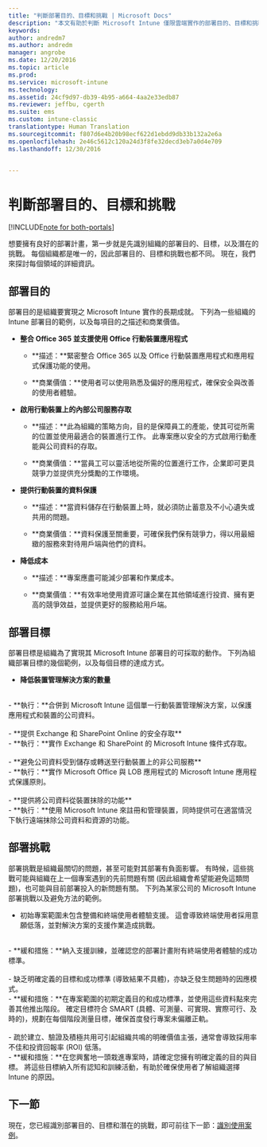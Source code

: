 ```yaml
---
title: "判斷部署目的、目標和挑戰 | Microsoft Docs"
description: "本文有助於判斷 Microsoft Intune 僅限雲端實作的部署目的、目標和挑戰。"
keywords: 
author: andredm7
ms.author: andredm
manager: angrobe
ms.date: 12/20/2016
ms.topic: article
ms.prod: 
ms.service: microsoft-intune
ms.technology: 
ms.assetid: 24cf9d97-db39-4b95-a664-4aa2e33edb87
ms.reviewer: jeffbu, cgerth
ms.suite: ems
ms.custom: intune-classic
translationtype: Human Translation
ms.sourcegitcommit: f807d6e4b20b98ecf622d1ebdd9db33b132a2e6a
ms.openlocfilehash: 2e46c5612c120a24d3f8fe32decd3eb7a0d4e709
ms.lasthandoff: 12/30/2016


---
```


# <a name="determine-intune-deployment-goals-objectives-and-challenges"></a>判斷部署目的、目標和挑戰

[!INCLUDE[note for both-portals](../includes/note-for-both-portals.md)]

想要擁有良好的部署計畫，第一步就是先識別組織的部署目的、目標，以及潛在的挑戰。 每個組織都是唯一的，因此部署目的、目標和挑戰也都不同。 現在，我們來探討每個領域的詳細資訊。

## <a name="deployment-goals"></a>部署目的

部署目的是組織要實現之 Microsoft Intune 實作的長期成就。 下列為一些組織的 Intune 部署目的範例，以及每項目的之描述和商業價值。

-   **整合 Office 365 並支援使用 Office 行動裝置應用程式**

    -   **描述：**緊密整合 Office 365 以及 Office 行動裝置應用程式和應用程式保護功能的使用。

    -   **商業價值：**使用者可以使用熟悉及偏好的應用程式，確保安全與改善的使用者體驗。

-   **啟用行動裝置上的內部公司服務存取**

    -   **描述：**此為組織的策略方向，目的是保障員工的產能，使其可從所需的位置並使用最適合的裝置進行工作。 此專案應以安全的方式啟用行動產能與公司資料的存取。

    -   **商業價值：**當員工可以靈活地從所需的位置進行工作，企業即可更具競爭力並提供充分獎勵的工作環境。

-   **提供行動裝置的資料保護**

    -   **描述：**當資料儲存在行動裝置上時，就必須防止蓄意及不小心遺失或共用的問題。

    -   **商業價值：**資料保護至關重要，可確保我們保有競爭力，得以用最細緻的服務來對待用戶端與他們的資料。

-   **降低成本**

    -   **描述：**專案應盡可能減少部署和作業成本。

    -    **商業價值：**有效率地使用資源可讓企業在其他領域進行投資、擁有更高的競爭效益，並提供更好的服務給用戶端。

## <a name="deployment-objectives"></a>部署目標

部署目標是組織為了實現其 Microsoft Intune 部署目的可採取的動作。 下列為組織部署目標的幾個範例，以及每個目標的達成方式。

-   **降低裝置管理解決方案的數量**
<br>
    -   **執行：**合併到 Microsoft Intune 這個單一行動裝置管理解決方案，以保護應用程式和裝置的公司資料。
<br></br>
-   **提供 Exchange 和 SharePoint Online 的安全存取**
<br>
    -   **執行：**實作 Exchange 和 SharePoint 的 Microsoft Intune 條件式存取。
<br></br>
-   **避免公司資料受到儲存或轉送至行動裝置上的非公司服務**
<br>
    -   **執行：**實作 Microsoft Office 與 LOB 應用程式的 Microsoft Intune 應用程式保護原則。
<br></br>
-   **提供將公司資料從裝置抹除的功能**
<br>
    -   **執行︰**使用 Microsoft Intune 來註冊和管理裝置，同時提供可在適當情況下執行遠端抹除公司資料和資源的功能。

## <a name="deployment-challenges"></a>部署挑戰

部署挑戰是組織最關切的問題，甚至可能對其部署有負面影響。 有時候，這些挑戰可能與組織在上一個專案遇到的先前問題有關 (因此組織會希望能避免這類問題)，也可能與目前部署投入的新問題有關。 下列為某家公司的 Microsoft Intune 部署挑戰以及避免方法的範例。

-   初始專案範圍未包含整備和終端使用者體驗支援。  這會導致終端使用者採用意願低落，並對解決方案的支援作業造成挑戰。
<br>
    -   **緩和措施：**納入支援訓練，並確認您的部署計畫附有終端使用者體驗的成功標準。
<br></br>
-   缺乏明確定義的目標和成功標準 (導致結果不具體)，亦缺乏發生問題時的因應模式。
<br>
    -   **緩和措施：**在專案範圍的初期定義目的和成功標準，並使用這些資料點來完善其他推出階段。 確定目標符合 SMART (具體、可測量、可實現、實際可行、及時的)，規劃在每個階段測量目標，確保首度發行專案未偏離正軌。
<br></br>
-   疏於建立、驗證及積極共用可引起組織共鳴的明確價值主張，通常會導致採用率不佳和投資回報率 (ROI) 低落。
<br>
    -   **緩和措施：**在您興奮地一頭栽進專案時，請確定您擁有明確定義的目的與目標。 將這些目標納入所有認知和訓練活動，有助於確保使用者了解組織選擇 Intune 的原因。

## <a name="next-section"></a>下一節

現在，您已經識別部署目的、目標和潛在的挑戰，即可前往下一節：[識別使用案例](section-2-identify-use-case-scenarios.md)。

